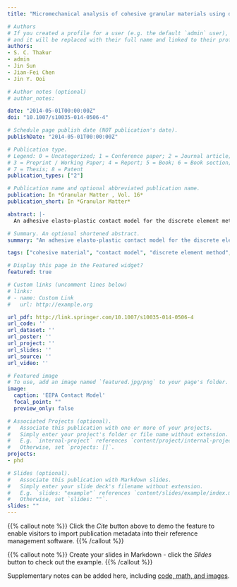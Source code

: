 ```yaml
---
title: "Micromechanical analysis of cohesive granular materials using discrete element method with an adhesive elasto-plastic contact model"

# Authors
# If you created a profile for a user (e.g. the default `admin` user), write the username (folder name) here 
# and it will be replaced with their full name and linked to their profile.
authors:
- S. C. Thakur
- admin
- Jin Sun
- Jian-Fei Chen
- Jin Y. Ooi

# Author notes (optional)
# author_notes:

date: "2014-05-01T00:00:00Z"
doi: "10.1007/s10035-014-0506-4"

# Schedule page publish date (NOT publication's date).
publishDate: "2014-05-01T00:00:00Z"

# Publication type.
# Legend: 0 = Uncategorized; 1 = Conference paper; 2 = Journal article;
# 3 = Preprint / Working Paper; 4 = Report; 5 = Book; 6 = Book section;
# 7 = Thesis; 8 = Patent
publication_types: ["2"]

# Publication name and optional abbreviated publication name.
publication: In *Granular Matter , Vol. 16*
publication_short: In *Granular Matter*

abstract: |-
  An adhesive elasto-plastic contact model for the discrete element method with three dimensional non-spherical particles is proposed and investigated to achieve quantitative prediction of cohesive powder flowability. Simulations have been performed for uniaxial consolidation followed by unconfined compression to failure using this model. The model has been shown to be capable of predicting the experimental flow function (unconfined compressive strength vs. the prior consolidation stress) for a limestone powder which has been selected as a reference solid in the Europe wide PARDEM research network. Contact plasticity in the model is shown to affect the flowability significantly and is thus essential for producing satisfactory computations of the behaviour of a cohesive granular material. The model predicts a linear relationship between a normalized unconfined compressive strength and the product of coordination number and solid fraction. This linear relationship is in line with the Rumpf model for the tensile strength of particulate agglomerate. Even when the contact adhesion is forced to remain constant, the increasing unconfined strength arising from stress consolidation is still predicted, which has its origin in the contact plasticity leading to microstructural evolution of the coordination number. The filled porosity is predicted to increase as the contact adhesion increases. Under confined compression, the porosity reduces more gradually for the load-dependent adhesion compared to constant adhesion. It was found that the contribution of adhesive force to the limiting friction has a significant effect on the bulk unconfined strength. The results provide new insights and propose a micromechanical based measure for characterising the strength and flowability of cohesive granular materials.

# Summary. An optional shortened abstract.
summary: "An adhesive elasto-plastic contact model for the discrete element method with three dimensional non-spherical particles is proposed and investigated to achieve quantitative prediction of cohesive powder flowability."

tags: ["cohesive material", "contact model", "discrete element method", "DEM", "plasticity", "powder flow", "uniaxial test"]

# Display this page in the Featured widget?
featured: true

# Custom links (uncomment lines below)
# links:
# - name: Custom Link
#   url: http://example.org

url_pdf: http://link.springer.com/10.1007/s10035-014-0506-4
url_code: ''
url_dataset: ''
url_poster: ''
url_project: ''
url_slides: ''
url_source: ''
url_video: ''

# Featured image
# To use, add an image named `featured.jpg/png` to your page's folder. 
image:
  caption: 'EEPA Contact Model'
  focal_point: ""
  preview_only: false

# Associated Projects (optional).
#   Associate this publication with one or more of your projects.
#   Simply enter your project's folder or file name without extension.
#   E.g. `internal-project` references `content/project/internal-project/index.md`.
#   Otherwise, set `projects: []`.
projects:
- phd

# Slides (optional).
#   Associate this publication with Markdown slides.
#   Simply enter your slide deck's filename without extension.
#   E.g. `slides: "example"` references `content/slides/example/index.md`.
#   Otherwise, set `slides: ""`.
slides: ""
---
```


{{% callout note %}}
Click the *Cite* button above to demo the feature to enable visitors to import publication metadata into their reference management software.
{{% /callout %}}

{{% callout note %}}
Create your slides in Markdown - click the *Slides* button to check out the example.
{{% /callout %}}

Supplementary notes can be added here, including [code, math, and images](https://wowchemy.com/docs/writing-markdown-latex/).

